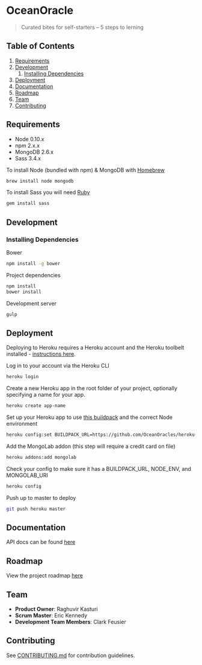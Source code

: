 # OceanOracle

> Curated bites for self-starters – 5 steps to lerning

## Table of Contents

1. [Requirements](#requirements)
1. [Development](#development)
    1. [Installing Dependencies](#installing-dependencies)
1. [Deployment](#deployment)
1. [Documentation](#documentation)
1. [Roadmap](#roadmap)
1. [Team](#team)
1. [Contributing](#contributing)

## Requirements

- Node 0.10.x
- npm 2.x.x
- MongoDB 2.6.x
- Sass 3.4.x

To install Node (bundled with npm) & MongoDB with [Homebrew](http://brew.sh/)

```sh
brew install node mongodb
```

To install Sass you will need [Ruby](https://www.ruby-lang.org/en/)

```sh
gem install sass
```


## Development

### Installing Dependencies

Bower

```sh
npm install -g bower
```

Project dependencies

```sh
npm install
bower install
```

Development server

```sh
gulp
```

## Deployment

Deploying to Heroku requires a Heroku account and the Heroku toolbelt installed - [instructions here](https://devcenter.heroku.com/articles/getting-started-with-nodejs#set-up).

Log in to your account via the Heroku CLI

```sh
heroku login
```

Create a new Heroku app in the root folder of your project, optionally specifying a name for your app.

```sh
heroku create app-name
```

Set up your Heroku app to use [this buildpack](https://github.com/OceanOracles/heroku-buildpack-nodejs-gulp-bower-sass) and the correct Node environment

```sh
heroku config:set BUILDPACK_URL=https://github.com/OceanOracles/heroku-buildpack-nodejs-gulp-bower-sass.git NODE_ENV=production
```

Add the MongoLab addon (this step will require a credit card on file)

```sh
heroku addons:add mongolab
```

Check your config to make sure it has a BUILDPACK_URL, NODE_ENV, and MONGOLAB_URI

```sh
heroku config
```

Push up to master to deploy

```sh
git push heroku master
```

## Documentation

API docs can be found [here](http://oceanoracles.github.io/lernhow-docs/)

## Roadmap

View the project roadmap [here](https://github.com/OceanOracles/OceanOracles/issues)

## Team

  - __Product Owner__: Raghuvir Kasturi
  - __Scrum Master__: Eric Kennedy
  - __Development Team Members__: Clark Feusier

## Contributing

See [CONTRIBUTING.md](CONTRIBUTING.md) for contribution guidelines.